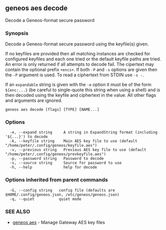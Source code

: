 ## geneos aes decode

Decode a Geneos-format secure password

### Synopsis


Decode a Geneos-format secure password using the keyfile(s) given.

If no keyfiles are provided then all matching instances are checked
for configured keyfiles and each one tried or the default keyfile
paths are tried. An error is only returned if all attempts to decode
fail. The cipertext may contain the optional prefix `+encs+`. If both
`-P` and `-s` options are given then the `-P` argument is used. To
read a ciphertext from STDIN use `-s -`.

If an `expandable` string is given with the `-e` option it must be of
the form `${enc:...}` (be careful to single-quote this string when
using a shell) and is then decoded using the keyfile and ciphertext
in the value. All other flags and arguments are ignored.


```
geneos aes decode [flags] [TYPE] [NAME...]
```

### Options

```
  -e, --expand string     A string in ExpandString format (including '${...}') to decode
  -k, --keyfile string    Main AES key file to use (default "/home/peter/.config/geneos/keyfile.aes")
  -v, --previous string   Previous AES key file to use (default "/home/peter/.config/geneos/prevkeyfile.aes")
  -p, --password string   Password to decode
  -s, --source string     Source for password to use
  -h, --help              help for decode
```

### Options inherited from parent commands

```
  -G, --config string   config file (defaults are $HOME/.config/geneos.json, /etc/geneos/geneos.json)
  -q, --quiet           quiet mode
```

### SEE ALSO

* [geneos aes](geneos_aes.md)	 - Manage Gateway AES key files

